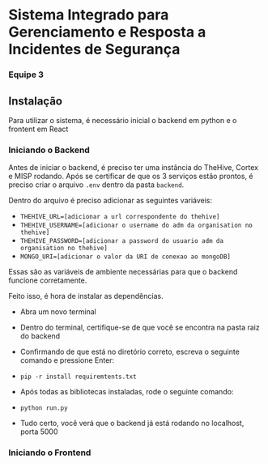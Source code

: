 # Sistema Integrado para Gerenciamento e Resposta a Incidentes de Segurança

### Equipe 3

## Instalação
Para utilizar o sistema, é necessário inicial o backend em python e o frontent em React

### Iniciando o Backend
Antes de iniciar o backend, é preciso ter uma instância do TheHive, Cortex e MISP rodando.
Após se certificar de que os 3 serviços estão prontos, é preciso criar o arquivo `.env` dentro da pasta `backend`.

Dentro do arquivo é preciso adicionar as seguintes variáveis: 
* `THEHIVE_URL=[adicionar a url correspondente do thehive]`
* `THEHIVE_USERNAME=[adicionar o username do adm da organisation no thehive]`
* `THEHIVE_PASSWORD=[adicionar a password do usuario adm da organisation no thehive]`
* `MONGO_URI=[adicionar o valor da URI de conexao ao mongoDB]`

Essas são as variáveis de ambiente necessárias para que o backend funcione corretamente.

Feito isso, é hora de instalar as dependências.
* Abra um novo terminal
* Dentro do terminal, certifique-se de que você se encontra na pasta raiz do backend
* Confirmando de que está no diretório correto, escreva o seguinte comando e pressione Enter:

* `pip -r install requiremtents.txt`
* Após todas as bibliotecas instaladas, rode o seguinte comando:
* `python run.py`
* Tudo certo, você verá que o backend já está rodando no localhost, porta 5000

### Iniciando o Frontend